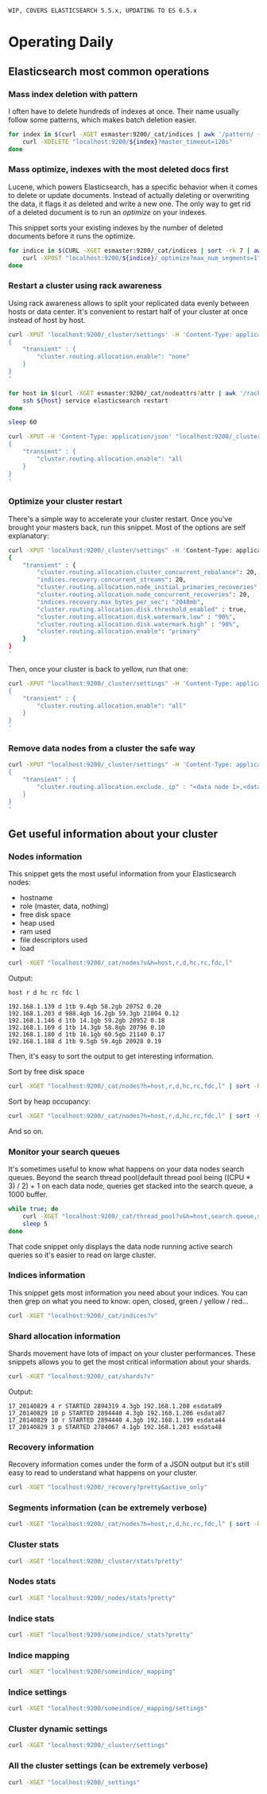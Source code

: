 ```
WIP, COVERS ELASTICSEARCH 5.5.x, UPDATING TO ES 6.5.x
```

# Operating Daily

## Elasticsearch most common operations

### Mass index deletion with pattern

I often have to delete hundreds of indexes at once. Their name usually follow some patterns, which makes batch deletion easier.

```bash
for index in $(curl -XGET esmaster:9200/_cat/indices | awk '/pattern/ {print $3}'); do 
	curl -XDELETE "localhost:9200/${index}?master_timeout=120s"
done
```

### Mass optimize, indexes with the most deleted docs first

Lucene, which powers Elasticsearch, has a specific behavior when it comes to delete or update documents. Instead of actually deleting or overwriting the data, it flags it as deleted and write a new one. The only way to get rid of a deleted document is to run an *optimize* on your indexes.

This snippet sorts your existing indexes by the number of deleted documents before it runs the optimize.

```bash
for indice in $(CURL -XGET esmaster:9200/_cat/indices | sort -rk 7 | awk '{print $3}'); do
	curl -XPOST "localhost:9200/${indice}/_optimize?max_num_segments=1"
done
```

### Restart a cluster using rack awareness

Using rack awareness allows to split your replicated data evenly between hosts or data center. It's convenient to restart half of your cluster at once instead of host by host.

```bash
curl -XPUT 'localhost:9200/_cluster/settings' -H 'Content-Type: application/json' -d '
{
	"transient" : {
		"cluster.routing.allocation.enable": "none"
	}
}
'

for host in $(curl -XGET esmaster:9200/_cat/nodeattrs?attr | awk '/rack_id/ {print $2}'); do
	ssh ${host} service elasticsearch restart
done

sleep 60

curl -XPUT -H 'Content-Type: application/json' "localhost:9200/_cluster/settings" -d '
{
	"transient" : {
		"cluster.routing.allocation.enable": "all
	}
}
'
```

### Optimize your cluster restart

There's a simple way to accelerate your cluster restart. Once you've brought your masters back, run this snippet. Most of the options are self explanatory:

```bash
curl -XPUT 'localhost:9200/_cluster/settings" -H 'Content-Type: application/json' -d '
{
	"transient" : {
		"cluster.routing.allocation.cluster_concurrent_rebalance": 20,
		"indices.recovery.concurrent_streams": 20,
		"cluster.routing.allocation.node_initial_primaries_recoveries": 20,
		"cluster.routing.allocation.node_concurrent_recoveries": 20,
		"indices.recovery.max_bytes_per_sec": "2048mb",
		"cluster.routing.allocation.disk.threshold_enabled" : true,
		"cluster.routing.allocation.disk.watermark.low" : "90%",
		"cluster.routing.allocation.disk.watermark.high" : "98%",
		"cluster.routing.allocation.enable": "primary"
	}
}
'
```

Then, once your cluster is back to yellow, run that one:

```bash
curl -XPUT "localhost:9200/_cluster/settings" -H 'Content-Type: application/json' -d '
{
	"transient" : {
		"cluster.routing.allocation.enable": "all"
	}
}
'
```

### Remove data nodes from a cluster the safe way

```bash
curl -XPUT "localhost:9200/_cluster/settings" -H 'Content-Type: application/json' -d '
{
	"transient" : {
		"cluster.routing.allocation.exclude._ip" : "<data node 1>,<data node 2>,<data node x>"
	}
}
'
```

## Get useful information about your cluster

### Nodes information

This snippet gets the most useful information from your Elasticsearch nodes:

* hostname
* role (master, data, nothing)
* free disk space
* heap used
* ram used
* file descriptors used
* load

```bash
curl -XGET "localhost:9200/_cat/nodes?v&h=host,r,d,hc,rc,fdc,l"
```

Output:
```
host r d hc rc fdc l

192.168.1.139 d 1tb 9.4gb 58.2gb 20752 0.20
192.168.1.203 d 988.4gb 16.2gb 59.3gb 21004 0.12
192.168.1.146 d 1tb 14.1gb 59.2gb 20952 0.18
192.168.1.169 d 1tb 14.3gb 58.8gb 20796 0.10
192.168.1.180 d 1tb 16.1gb 60.5gb 21140 0.17
192.168.1.188 d 1tb 9.5gb 59.4gb 20928 0.19
```

Then, it's easy to sort the output to get interesting information.

Sort by free disk space

```bash
curl -XGET "localhost:9200/_cat/nodes?h=host,r,d,hc,rc,fdc,l" | sort -hrk 3
```

Sort by heap occupancy:

```bash
curl -XGET "localhost:9200/_cat/nodes?h=host,r,d,hc,rc,fdc,l" | sort -hrk 4
```

And so on.

### Monitor your search queues

It's sometimes useful to know what happens on your data nodes search queues. Beyond the search thread pool(default thread pool being ((CPU * 3) / 2) + 1 on each data node, queries get stacked into the search queue, a 1000 buffer.

```bash
while true; do 
	curl -XGET "localhost:9200/_cat/thread_pool?v&h=host,search.queue,search.active,search.rejected,search.completed" | sort -unk 2,3
	sleep 5
done
```

That code snippet only displays the data node running active search queries so it's easier to read on large cluster.

### Indices information

This snippet gets most information you need about your indices. You can then grep on what you need to know: open, closed, green / yellow / red...

```bash
curl -XGET "localhost:9200/_cat/indices?v"
```

### Shard allocation information

Shards movement have lots of impact on your cluster performances. These snippets allows you to get the most critical information about your shards.

```bash
curl -XGET "localhost:9200/_cat/shards?v"
```

Output:

```
17_20140829 4 r STARTED 2894319 4.3gb 192.168.1.208 esdata89
17_20140829 10 p STARTED 2894440 4.3gb 192.168.1.206 esdata87
17_20140829 10 r STARTED 2894440 4.3gb 192.168.1.199 esdata44
17_20140829 3 p STARTED 2784067 4.1gb 192.168.1.203 esdata48
```

### Recovery information

Recovery information comes under the form of a JSON output but it's still easy to read to understand what happens on your cluster.

```bash
curl -XGET "localhost:9200/_recovery?pretty&active_only"
```

### Segments information (can be extremely verbose)

```bash
curl -XGET "localhost:9200/_cat/nodes?h=host,r,d,hc,rc,fdc,l" | sort -hrk 3
```

### Cluster stats

```bash
curl -XGET "localhost:9200/_cluster/stats?pretty"
```

### Nodes stats

```bash
curl -XGET "localhost:9200/_nodes/stats?pretty"
```

### Indice stats

```bash
curl -XGET "localhost:9200/someindice/_stats?pretty"
```

### Indice mapping

```bash
curl -XGET "localhost:9200/someindice/_mapping"
```

### Indice settings

```bash
curl -XGET "localhost:9200/someindice/_mapping/settings"
```

### Cluster dynamic settings

```bash
curl -XGET "localhost:9200/_cluster/settings"
```

### All the cluster settings (can be extremely verbose)

```bash
curl -XGET "localhost:9200/_settings"
```
